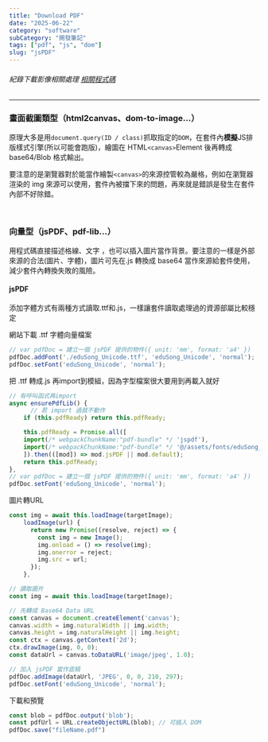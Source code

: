 ```yaml
---
title: "Download PDF"
date: "2025-06-22"
category: "software"
subCategory: "開發筆記"
tags: ["pdf", "js", "dom"]
slug: "jsPDF"
---
```

###### 紀錄下載影像相關處理 [相關程式碼](https://github.com/cao0085/code-pattern/tree/main/fronted-pdf-download)


---

### 畫面截圖類型（html2canvas、dom-to-image…）

原理大多是用`document.query(ID / class)`抓取指定的`DOM`，在套件內**模擬**JS排版樣式引擎(所以可能會跑版)，繪圖在 HTML` <canvas> `Element 後再轉成 base64/Blob 格式輸出。

要注意的是瀏覽器對於能當作繪製`<canvas>`的來源控管較為嚴格，例如在瀏覽器渲染的 img 來源可以使用，套件內被擋下來的問題，再來就是錯誤是發生在套件內部不好除錯。

<br>

### 向量型（jsPDF、pdf-lib…）

用程式碼直接描述格線、文字 ，也可以插入圖片當作背景。要注意的一樣是外部來源的合法(圖片、字體)，圖片可先在.js 轉換成 base64 當作來源給套件使用，減少套件內轉換失敗的風險。

#### jsPDF

添加字體方式有兩種方式讀取.ttf和.js，一樣讓套件讀取處理過的資源部屬比較穩定

網站下載 .ttf 字體向量檔案

```js
// var pdfDoc = 建立一個 jsPDF 提供的物件({ unit: 'mm', format: 'a4' })
pdfDoc.addFont('./eduSong_Unicode.ttf', 'eduSong_Unicode', 'normal');
pdfDoc.setFont('eduSong_Unicode', 'normal');
```

把 .ttf 轉成.js 再import到模組，因為字型檔案很大要用到再載入就好

```js
// 有呼叫函式再import
async ensurePdfLib() {
      // 若 import 過就不動作
    if (this.pdfReady) return this.pdfReady;

    this.pdfReady = Promise.all([
    import(/* webpackChunkName:"pdf-bundle" */ 'jspdf'),
    import(/* webpackChunkName:"pdf-bundle" */ '@/assets/fonts/eduSong_Unicode-normal.js')
    ]).then(([mod]) => mod.jsPDF || mod.default);
    return this.pdfReady;
},
// var pdfDoc = 建立一個 jsPDF 提供的物件({ unit: 'mm', format: 'a4' })
pdfDoc.setFont('eduSong_Unicode', 'normal');
```

圖片轉URL

```js
const img = await this.loadImage(targetImage);
    loadImage(url) {
      return new Promise((resolve, reject) => {
        const img = new Image();
        img.onload = () => resolve(img);
        img.onerror = reject;
        img.src = url;
      });
    },

// 讀取圖片
const img = await this.loadImage(targetImage);

// 先轉成 Base64 Data URL
const canvas = document.createElement('canvas');
canvas.width = img.naturalWidth || img.width;
canvas.height = img.naturalHeight || img.height;
const ctx = canvas.getContext('2d');
ctx.drawImage(img, 0, 0);
const dataUrl = canvas.toDataURL('image/jpeg', 1.0);

// 加入 jsPDF 當作底稿
pdfDoc.addImage(dataUrl, 'JPEG', 0, 0, 210, 297);
pdfDoc.setFont('eduSong_Unicode', 'normal');
```

下載和預覽

```js
const blob = pdfDoc.output('blob');
const pdfUrl = URL.createObjectURL(blob); // 可插入 DOM 
pdfDoc.save("fileName.pdf")
```


